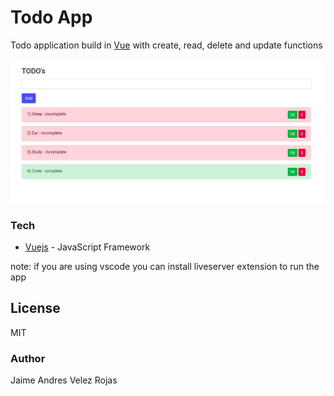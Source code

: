 # Todo App

Todo application build in [Vue](https://vuejs.org/) with create, read, delete and update functions 

![alt text](https://github.com/jhudaz/Todo-Vuejs/blob/master/vue.jpeg?raw=true)

### Tech

* [Vuejs](https://vuejs.org/) - JavaScript Framework

note: if you are using vscode you can install liveserver extension to run the app

License
----

MIT


### Author

Jaime Andres Velez Rojas

